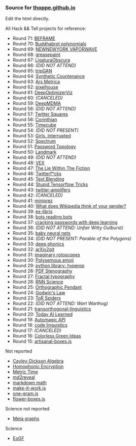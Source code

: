 ### Source for [thoppe.github.io](http://thoppe.github.io/)

Edit the html directly.

All Hack && Tell projects for reference:

+ Round 71: [BEFRAME](https://www.youtube.com/watch?v=K0_O34eoC68)
+ Round 70: [Buddhabrot polynomials](https://thoppe.github.io/zerozerozero/)
+ Round 69: [NEWNEWYORK VAPORWAVE](https://www.youtube.com/watch?v=g83rt7T4XW4)
+ Round 68: [greasepaint](https://thoppe.github.io/greasepaint/)
+ Round 67: [LigaturaObscura](https://thoppe.github.io/LigaturaObscura/)
+ Round 66: _(DID NOT ATTEND)_
+ Round 65: [tripGAN](https://thoppe.github.io/Presentation_Topics/HnT_65_trypophobia/index.html)
+ Round 64: [Synthetic Countenance](https://thoppe.github.io/SyntheticCountenance/)
+ Round 63: [Ars Metrica](https://github.com/thoppe/ars_metrica)
+ Round 62: [pixelhouse](https://github.com/thoppe/pixelhouse)
+ Round 61: [DeepOptimizerViz](https://github.com/thoppe/DeepOptimizerViz)
+ Round 60: _(CANCELED)_
+ Round 59: [DeepMDMA](https://github.com/thoppe/DeepMDMA)
+ Round 58: _(DID NOT ATTEND)_
+ Round 57: [Twitter Squares](https://github.com/thoppe/TwitterSquares)
+ Round 56: [Corinthian](https://github.com/thoppe/corinthian_filter)
+ Round 55: [Timecube](https://github.com/thoppe/timecube)
+ Round 54: _(DID NOT PRESENT)_
+ Round 53: [Girls, Interrupted](https://github.com/thoppe/Girls-Interrupted)
+ Round 52: [Spectrum](https://github.com/thoppe/Spectrum)
+ Round 51: [Password Topology](https://thoppe.github.io/password_topology/HnT_presentation.html)
+ Round 50: [Landmark](https://thoppe.github.io/Landmark/?address=0xD38e005a28fae8D8c4238444BC08E7Da83902310)
+ Round 49: _(DID NOT ATTEND)_
+ Round 48: [VEX](https://thoppe.github.io/ethereum_VEX/index.html)
+ Round 47: [The Lie Within The Fiction](https://thoppe.github.io/TheLieWithinTheFiction/)
+ Round 46: [Twitterf*cks](https://hackernoon.com/washington-d-c-gives-no-fucks-be51aa152fe)
+ Round 45: [Text Blending](https://thoppe.github.io/text-blending/HnT_presentation.html)
+ Round 44: [Stupid Tensorflow Tricks](https://medium.com/towards-data-science/stupid-tensorflow-tricks-3a837194b7a0)
+ Round 43: [twitter-amplifers](https://github.com/thoppe/presentation-twitter-amplifers)
+ Round 42: _(CANCELED)_
+ Round 41: [miniprez](https://github.com/thoppe/miniprez)
+ Round 40: [What does Wikipedia think of your gender?](https://medium.com/athena-talks/what-does-wikipedia-think-of-your-gender-384ce33a870c)
+ Round 39: [ex-libris](https://github.com/thoppe/ex-libris)
+ Round 38: [bots reading bots](https://github.com/thoppe/bots-reading-bots)
+ Round 37: [cracking passwords with deep learning](https://github.com/thoppe/5baa61e4c9b93f3f0682250b6cf8331b7ee68fd8)
+ Round 36: _(DID NOT ATTEND: Unfair Witty Outburst)_
+ Round 35: [baby neural nets](https://github.com/thoppe/baby_neural_nets)
+ Round 34: _(DID NOT PRESENT: Parable of the Polygons)_
+ Round 33: [deep phonics](https://github.com/thoppe/deep-phonics) 
+ Round 32: [arXiv2git](https://github.com/thoppe/arXiv2git)
+ Round 31: [imaginary rotoscopes](https://github.com/thoppe/imaginary_rotoscopes)
+ Round 30: [Polysemous emoji](https://github.com/thoppe/polysemous-emoji)
+ Round 29: [python library: hyperop](https://github.com/thoppe/python-hyperoperators)
+ Round 28: [PDF Stenography](https://github.com/thoppe/PDF_steganography)
+ Round 27: [Fractal typography](https://github.com/thoppe/fractal_typography)
+ Round 26: [RNN Science](https://github.com/thoppe/RNN_science_titles)
+ Round 25: [Orthographic Pendant](https://github.com/thoppe/orthographic-pedant)
+ Round 24: [Godwin's Law](https://github.com/thoppe/godwins_law)
+ Round 23: [ToR Spiders](https://github.com/thoppe/tor_spiders)
+ Round 22: _(DID NOT ATTEND: Wart Warthog)_
+ Round 21: [transorthogonal-linguistics](https://github.com/thoppe/transorthogonal-linguistics)
+ Round 20: [Today AI Learned](https://github.com/thoppe/today-AI-learned)
+ Round 19: [Automagic API](https://github.com/thoppe/automagic-api)
+ Round 18: [code linguistics](https://github.com/thoppe/code-linguistics)
+ Round 17: _(CANCELED)_
+ Round 16: [Colorless Green Ideas](https://github.com/thoppe/Colorless-Green-Ideas)
+ Round 15: [artisanal-boxes.js](https://github.com/thoppe/artisanal-boxes.js)

Not reported

+ [Cayley-Dickson Algebra](https://github.com/thoppe/Cayley-Dickson)
+ [Homophonic Encryption](https://github.com/thoppe/homophonic-encryption)
+ [Metric Time](https://github.com/thoppe/Metric_Time)
+ [md2reveal](https://github.com/thoppe/md2reveal)
+ [markdown math](https://github.com/thoppe/markdown_math)
+ [make-it-work.js](https://github.com/thoppe/make-it-work.js)
+ [one-gram.js](http://thoppe.github.io/one_gram.js/)
+ [flower-boxes.js](https://github.com/thoppe/flower-boxes.js)

Science not reported

+ [Meta graphs](https://github.com/thoppe/meta-graph)

Science

+ [EoGF](https://github.com/thoppe/Encyclopedia-of-Finite-Graphs)
